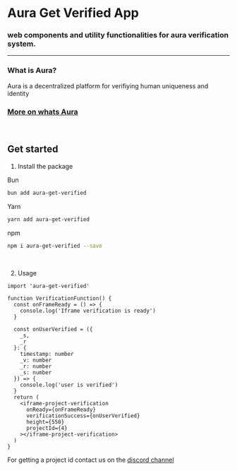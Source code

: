 # Aura Get Verified App

### web components and utility functionalities for aura verification system.

---

### What is Aura?

Aura is a decentralized platform for verifiying human uniqueness and identity

### [More on whats Aura](https://brightid.gitbook.io/aura)

<br>

## Get started

1. Install the package

Bun

```bash
bun add aura-get-verified
```

Yarn

```bash
yarn add aura-get-verified
```

npm

```bash
npm i aura-get-verified --save
```

<br>

2. Usage

```tsx
import 'aura-get-verified'

function VerificationFunction() {
  const onFrameReady = () => {
    console.log('Iframe verification is ready')
  }

  const onUserVerified = ({
    _s,
    _r
  }: {
    timestamp: number
    _v: number
    _r: number
    _s: number
  }) => {
    console.log('user is verified')
  }
  return (
    <iframe-project-verification
      onReady={onFrameReady}
      verificationSuccess={onUserVerified}
      height={550}
      projectId={4}
    ></iframe-project-verification>
  )
}
```

For getting a project id contact us on the [discord channel](https://discord.gg/kjjE5epB)
